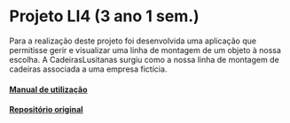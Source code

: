 # Projeto LI4 (3 ano 1 sem.)


Para a realização deste projeto foi desenvolvida uma aplicação que permitisse gerir e visualizar uma linha de montagem de um objeto à nossa escolha. A CadeirasLusitanas surgiu como a nossa 
linha de montagem de cadeiras associada a uma empresa fictícia.

#### [Manual de utilização](https://github.com/AndrePereira123/LEI/blob/main/Cadeiras%20Lusitanas/Manual%20Set-Up%20da%20aplicacao.pdf)
#### [Repositório original](https://github.com/MarcoGoncalves123/CadeirasLusitanas)

